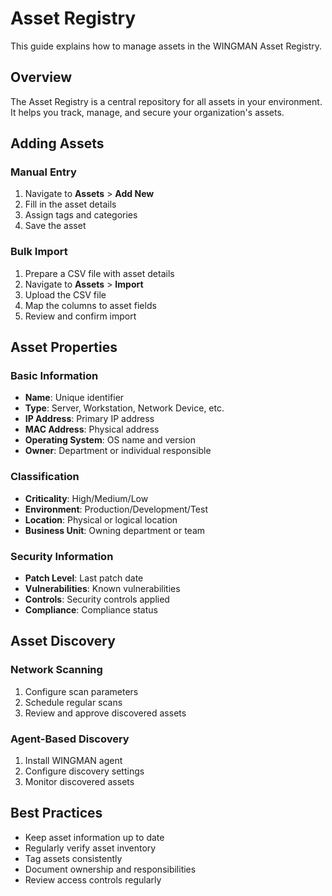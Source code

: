 # Asset Registry

This guide explains how to manage assets in the WINGMAN Asset Registry.

## Overview

The Asset Registry is a central repository for all assets in your environment. It helps you track, manage, and secure your organization's assets.

## Adding Assets

### Manual Entry

1. Navigate to **Assets** > **Add New**
2. Fill in the asset details
3. Assign tags and categories
4. Save the asset

### Bulk Import

1. Prepare a CSV file with asset details
2. Navigate to **Assets** > **Import**
3. Upload the CSV file
4. Map the columns to asset fields
5. Review and confirm import

## Asset Properties

### Basic Information

- **Name**: Unique identifier
- **Type**: Server, Workstation, Network Device, etc.
- **IP Address**: Primary IP address
- **MAC Address**: Physical address
- **Operating System**: OS name and version
- **Owner**: Department or individual responsible

### Classification

- **Criticality**: High/Medium/Low
- **Environment**: Production/Development/Test
- **Location**: Physical or logical location
- **Business Unit**: Owning department or team

### Security Information

- **Patch Level**: Last patch date
- **Vulnerabilities**: Known vulnerabilities
- **Controls**: Security controls applied
- **Compliance**: Compliance status

## Asset Discovery

### Network Scanning

1. Configure scan parameters
2. Schedule regular scans
3. Review and approve discovered assets

### Agent-Based Discovery

1. Install WINGMAN agent
2. Configure discovery settings
3. Monitor discovered assets

## Best Practices

- Keep asset information up to date
- Regularly verify asset inventory
- Tag assets consistently
- Document ownership and responsibilities
- Review access controls regularly
